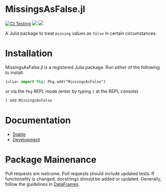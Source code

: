 # MissingsAsFalse.jl

[![CI Testing](https://github.com/pdeffebach/MissingsAsFalse.jl/workflows/CI/badge.svg)](https://github.com/pdeffebach/MissingsAsFalse.jl/actions?query=workflow%3ACI+branch%3Amaster)
[![](https://img.shields.io/badge/docs-stable-blue.svg)](https://pdeffebach.github.io/MissingsAsFalse.jl/stable)
[![](https://img.shields.io/badge/docs-dev-blue.svg)](https://pdeffebach.github.io/MissingsAsFalse.jl/dev)


A Julia package to treat `missing` values as `false` in certain circumstances.

# Installation

MissingsAsFalse.jl is a registered Julia package. Run either of the following to 
install:

```julia
julia> import Pkg; Pkg.add("MissingsAsFalse")
```

or via the `Pkg` REPL mode (enter by typing `]` at the REPL console)

```julia
] add MissingsAsFalse
```

# Documentation

* [Stable](https://pdeffebach.github.io/MissingsAsFalse.jl/stable)
* [Development](https://pdeffebach.github.io/MissingsAsFalse.jl/dev)

# Package Mainenance

Pull requests are welcome. Pull requests should include updated tests. If
functionality is changed, docstrings should be added or updated. Generally,
follow the guidelines in
[DataFrames](https://github.com/JuliaData/DataFrames.jl/blob/master/CONTRIBUTING.md).
